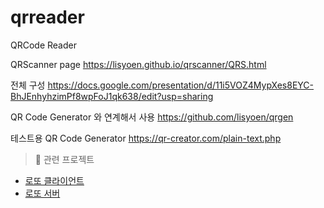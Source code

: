 # qrreader
QRCode Reader

QRScanner page
https://lisyoen.github.io/qrscanner/QRS.html

전체 구성
https://docs.google.com/presentation/d/11i5VOZ4MypXes8EYC-BhJEnhyhzimPf8wpFoJ1qk638/edit?usp=sharing

QR Code Generator 와 연계해서 사용
https://github.com/lisyoen/qrgen

테스트용 QR Code Generator
https://qr-creator.com/plain-text.php

> 🧩 관련 프로젝트
- [로또 클라이언트](https://github.com/lisyoen/lotto-client)
- [로또 서버](https://github.com/lisyoen/lotto-server)
